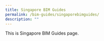 ```yaml
---
title: Singapore BIM Guides
permalink: /bim-guides/singaporebimguides/
description: ""
---
```


This is Singapore BIM Guides page.